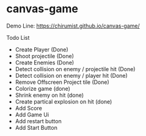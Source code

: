 # canvas-game
Demo Line: https://chirumist.github.io/canvas-game/

Todo List
- Create Player (Done)
- Shoot projectile (Done)
- Create Enemies (Done)
- Detect collision on enemy / projectile hit (Done)
- Detect collision on enemy / player hit (Done)
- Remove Offscreen Project tile (Done)
- Colorize game (done)
- Shrink enemy on hit (done)
- Create partical explosion on hit (done)
- Add Score
- Add Game Ui
- Add restart button
- Add Start Button
